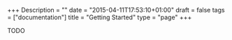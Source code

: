 +++
Description = ""
date = "2015-04-11T17:53:10+01:00"
draft = false
tags = ["documentation"]
title = "Getting Started"
type = "page"
+++

TODO
